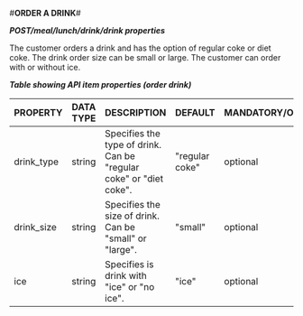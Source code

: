 #**ORDER A DRINK**# 

*__POST/meal/lunch/drink/drink properties__*

The customer orders a drink and has the option of regular coke or diet coke. The drink order size can be small or large. The customer can order with or without ice. 

*__Table showing API item properties (order drink)__*

| PROPERTY   | DATA TYPE | DESCRIPTION                                                          | DEFAULT        | MANDATORY/OPTIONAL |
|------------|-----------|----------------------------------------------------------------------|----------------|--------------------|
| drink_type | string    | Specifies the type of drink.  Can be "regular coke" or  "diet coke". | "regular coke" | optional           |
| drink_size | string    | Specifies the size of drink. Can be "small" or "large".              | "small"        | optional           |
| ice        | string    | Specifies is drink with "ice"  or "no ice".                          | "ice"          | optional           |
